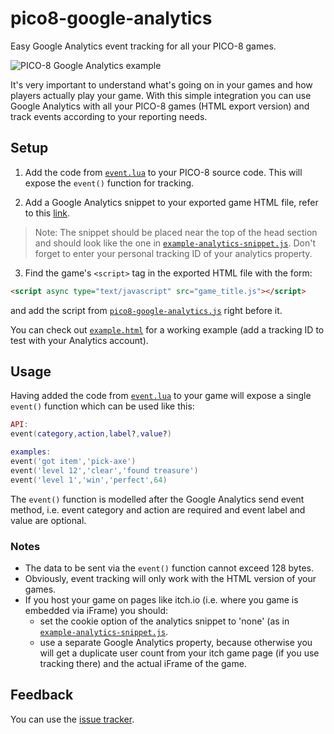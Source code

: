 # pico8-google-analytics
Easy Google Analytics event tracking for all your PICO-8 games.

![PICO-8 Google Analytics example](https://i.imgur.com/MGM435n.png)

It's very important to understand what's going on in your games and how players actually play your game. With this simple integration you can use Google Analytics with all your PICO-8 games (HTML export version) and track events according to your reporting needs.


## Setup

1. Add the code from [`event.lua`](./event.lua) to your PICO-8 source code. This will expose the `event()` function for tracking.

2. Add a Google Analytics snippet to your exported game HTML file, refer to this
[link](https://developers.google.com/analytics/devguides/collection/analyticsjs/).
> Note: The snippet should be placed near the top of the head section and should look like the one in [`example-analytics-snippet.js`](./example-analytics-snippet.js). Don't forget to enter your personal tracking ID of your analytics property.

3. Find the game's `<script>` tag in the exported HTML file with the form:

```html
<script async type="text/javascript" src="game_title.js"></script>
```
and add the script from [`pico8-google-analytics.js`](./pico8-google-analytics.js) right before it. 

You can check out [`example.html`](./example.html) for a working example (add a tracking ID to test with your Analytics account).

## Usage

Having added the code from [`event.lua`](./event.lua) to your game will expose a single `event()` function which can be used like this:

```lua
API:
event(category,action,label?,value?)

examples:
event('got item','pick-axe')
event('level 12','clear','found treasure')
event('level 1','win','perfect',64)
```
The `event()` function is modelled after the Google Analytics send event method, i.e. event category and action are required and event label and value are optional.

### Notes
- The data to be sent via the `event()` function cannot exceed 128 bytes.
- Obviously, event tracking will only work with the HTML version of your games.
- If you host your game on pages like itch.io (i.e. where you game is embedded via iFrame) you should:  
  - set the cookie option of the analytics snippet to 'none' (as in [`example-analytics-snippet.js`](./example-analytics-snippet.js).
  - use a separate Google Analytics property, because otherwise you will get a duplicate user count from your itch game page (if you use tracking there) and the actual iFrame of the game.

## Feedback
You can use the [issue tracker](https://github.com/mtthsflk/pico8-google-analytics/issues).
